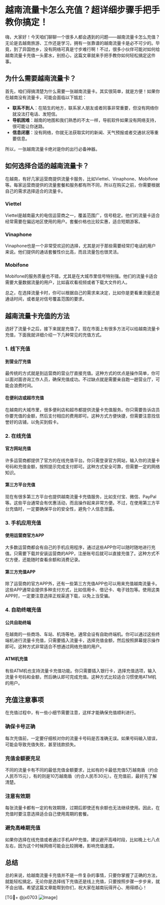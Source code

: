 # 越南流量卡怎么充值？超详细步骤手把手教你搞定！

嗨，大家好！今天咱们聊聊一个很多人都会遇到的问题——越南流量卡怎么充值？无论是去越南旅游、工作还是学习，拥有一张靠谱的越南流量卡是必不可少的。毕竟，到了异国他乡，没有网络可真是寸步难行啊！不过，很多小伙伴可能对如何给越南流量卡充值一头雾水，别担心，这篇文章就来手把手教你如何轻松搞定这件事。

## 为什么需要越南流量卡？

首先，咱们得搞清楚为什么需要一张越南流量卡。其实很简单，就是方便！如果你在越南没有流量卡，可能会面临以下尴尬：

- **联系不到人**：在陌生的地方，联系家人朋友或者同事非常重要，但没有网络你就没法打电话、发短信。
- **导航困难**：越南的地图和我们熟悉的不太一样，导航软件如果没有网络支持，很可能让你迷路。
- **信息闭塞**：没有网络，你就无法获取实时的新闻、天气预报或者交通状况等重要信息。

所以，一张越南流量卡绝对是你的出行必备神器。

## 如何选择合适的越南流量卡？

在越南，有好几家运营商提供流量卡服务，比如Viettel、Vinaphone、Mobifone等。每家运营商提供的流量套餐和服务都有所不同，所以在购买之前，你需要根据自己的需求选择适合的流量卡。

### Viettel
Viettel是越南最大的电信运营商之一，覆盖范围广，信号稳定。他们的流量卡适合经常需要在偏远地区使用的用户。套餐价格也比较实惠，适合短期游客。

### Vinaphone
Vinaphone也是一个非常受欢迎的选择，尤其是对于那些需要经常打电话的用户来说。他们提供的通话套餐性价比高，而且流量包也很灵活。

### Mobifone
Mobifone的服务质量也不错，尤其是在大城市里信号特别强。他们的流量卡适合需要大量数据流量的用户，比如喜欢看视频或者下载大文件的人。

总之，在选择流量卡时，你可以根据自己的需求来决定，比如你是更看重流量还是通话时间，或者是对信号覆盖范围的要求。

## 越南流量卡充值的方法

选好了流量卡之后，接下来就是充值了。现在市面上有很多方法可以给越南流量卡充值，下面我就详细介绍一下几种常见的充值方式。

### 1. 线下充值

#### 到营业厅充值
最传统的方式就是到运营商的营业厅直接充值。这种方式的优点是操作简单，你可以面对面咨询工作人员，确保充值成功。不过缺点就是需要亲自跑一趟营业厅，可能会浪费时间。

#### 在便利店或超市充值
在越南的大城市里，很多便利店和超市都提供流量卡充值服务。你只需要告诉店员你要充值的金额，然后支付相应的费用即可。这种方式方便快捷，但需要注意找信誉好的店铺，以免买到假卡。

### 2. 在线充值

#### 官方网站充值
许多运营商都提供了官方的在线充值平台。你只需登录官方网站，输入你的流量卡号码和充值金额，按照提示完成支付即可。这种方式安全可靠，但需要一定的网络知识。

#### 第三方平台充值
现在有很多第三方平台也提供越南流量卡充值服务，比如支付宝、微信、PayPal等。这些平台通常会有优惠活动，而且操作起来非常方便。不过，在使用第三方平台充值时，一定要确保平台的安全性，避免个人信息泄露。

### 3. 手机应用充值

#### 使用运营商官方APP
大多数运营商都会有自己的手机应用程序，通过这些APP你可以随时随地进行充值。只需要下载并安装运营商的APP，注册账号后就可以直接充值了。这种方式不仅方便，还能随时查看余额和消费记录。

#### 第三方充值APP
除了运营商的官方APP外，还有一些第三方充值APP也可以用来充值越南流量卡。这些APP通常会提供多种支付方式，比如信用卡、借记卡、电子钱包等。使用这类APP时，一定要注意选择正规渠道下载，以免上当受骗。

### 4. 自助终端充值

#### 公共自助终端
在越南的一些商场、车站、机场等地，通常会设有自助终端机。你可以通过这些终端机进行流量卡充值，只需要插入流量卡，选择充值金额，然后按照屏幕提示操作即可。这种方式非常适合不想通过网络充值的用户。

#### ATM机充值
有些ATM机也支持流量卡充值功能。你只需要插入银行卡，选择充值选项，输入流量卡号码和金额，然后确认即可完成充值。这种方式比较适合习惯使用ATM机的用户。

## 充值注意事项

在充值过程中，有一些小细节需要注意，这样才能确保充值顺利进行。

### 确保卡号正确
每次充值前，一定要仔细核对你的流量卡号码是否准确无误。如果号码输入错误，可能会导致充值失败，甚至钱款损失。

### 充值金额要充足
不同的流量卡有不同的最低充值金额要求，比如有的卡最低充值5万越南盾（约合人民币15元），有的则是10万越南盾（约合人民币30元）。在充值前，最好先了解清楚。

### 注意有效期
每张流量卡都有一定的有效期限，过期后即使还有余额也无法继续使用。因此，在充值时要注意选择适合自己使用周期的套餐。

### 避免高峰期充值
如果你选择在线充值或者通过手机APP充值，建议避开高峰时段，比如晚上七八点左右，因为这个时候网络可能会比较拥堵，影响充值速度。

## 总结

总的来说，给越南流量卡充值并不是一件复杂的事情，只要你掌握了正确的方法，就能轻松搞定。无论你是选择线下充值还是线上充值，只要按照步骤一步步来，就不会出错。希望这篇文章能帮到你们，祝大家在越南玩得开心、用得顺心！

[TG💪+ @jx0703 ![Image](https://github.com/user-attachments/assets/dbca1d08-cadb-493c-b0ec-ad6f7a83f270)]
